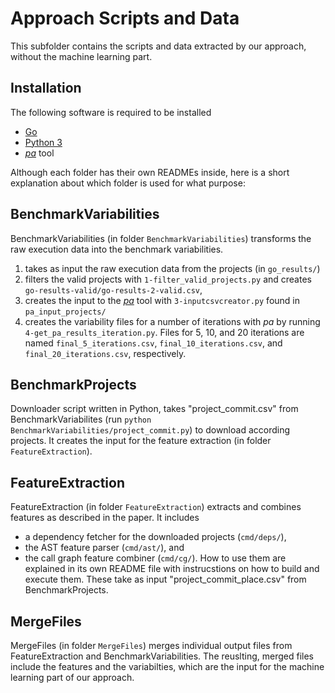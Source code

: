 # Approach Scripts and Data

This subfolder contains the scripts and data extracted by our approach, without the machine learning part.

## Installation
The following software is required to be installed
* [Go](https://golang.org)
* [Python 3](https://www.python.org/)
* [*pa*](https://github.com/chrstphlbr/pa) tool



Although each folder has their own READMEs inside, here is a short explanation about which folder is used for what purpose:

## BenchmarkVariabilities
BenchmarkVariabilities (in folder `BenchmarkVariabilities`) transforms the raw execution data into the benchmark variabilities.
1. takes as input the raw execution data from the projects (in `go_results/`)
2. filters the valid projects with `1-filter_valid_projects.py` and creates `go-results-valid/go-results-2-valid.csv`,
3. creates the input to the [*pa*](https://github.com/chrstphlbr/pa) tool with `3-inputcsvcreator.py` found in `pa_input_projects/`
4. creates the variability files for a number of iterations with *pa* by running `4-get_pa_results_iteration.py`.
Files for 5, 10, and 20 iterations are named `final_5_iterations.csv`, `final_10_iterations.csv`, and `final_20_iterations.csv`, respectively.



## BenchmarkProjects
Downloader script written in Python, takes "project_commit.csv" from BenchmarkVariabilites (run `python BenchmarkVariabilities/project_commit.py`) to download according projects.
It creates the input for the feature extraction (in folder `FeatureExtraction`).



## FeatureExtraction
FeatureExtraction (in folder `FeatureExtraction`) extracts and combines features as described in the paper.
It includes
* a dependency fetcher for the downloaded projects (`cmd/deps/`),
* the AST feature parser (`cmd/ast/`),
and
* the call graph feature combiner (`cmd/cg/`).
How to use them are explained in its own README file with instrucstions on how to build and execute them.
These take as input "project_commit_place.csv" from BenchmarkProjects.



## MergeFiles
MergeFiles (in folder `MergeFiles`) merges individual output files from FeatureExtraction and BenchmarkVariabilities.
The reuslting, merged files include the features and the variabilties, which are the input for the machine learning part of our approach.
